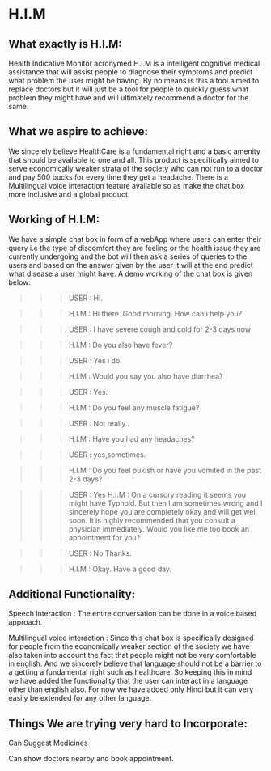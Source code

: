 # H.I.M
## What exactly is H.I.M: 
Health Indicative Monitor acronymed H.I.M is a intelligent cognitive medical assistance that will assist people to diagnose their symptoms and predict what problem the user might be having. By no means is this a tool aimed to replace doctors but it will just be a tool for people to quickly guess what problem they might have and will ultimately recommend a doctor for the same.

## What we aspire to achieve:
We sincerely believe HealthCare is a fundamental right and a basic amenity that should be available to one and all. This product is specifically aimed to serve economically weaker strata of the society who can not run to a doctor and pay 500 bucks for every time they get a headache. There is a Multilingual voice interaction feature available so as make the chat box more inclusive and a global product.
  
## Working of H.I.M: 
We have a simple chat box in form of a webApp where users can enter their query i.e the type of discomfort they are feeling or the health issue they are currently undergoing and the bot will then ask a series of queries to the users and based on the answer given by the user it will at the end predict what disease a user might have. A demo working of the chat box is given below:

>>>USER : Hi.

>>>H.I.M : Hi there. Good morning. How can i help you?

>>> USER : I have severe cough and cold for 2-3 days now

>>>H.I.M : Do you also have fever?

>>>USER : Yes i do.

>>>H.I.M : Would you say you also have diarrhea? 

>>>USER : Yes.

>>>H.I.M : Do you feel any muscle fatigue?

>>>USER : Not really..

>>>H.I.M : Have you had any headaches?

>>>USER : yes,sometimes.

>>>H.I.M : Do you feel pukish or have you vomited in the past 2-3 days?

>>>USER : Yes
>>>H.I.M : On a cursory reading it seems you might have Typhoid. But then I am sometimes                                                                                                  wrong and I sincerely hope you are completely okay and will get well soon. It is highly recommended that you consult a physician immediately. Would you like me too book an             appointment for you?


>>>USER : No Thanks. 

>>>H.I.M : Okay. Have a good day. 


## Additional Functionality:
  
Speech Interaction : The entire conversation can be done in a voice based approach.

Multilingual voice interaction : Since this chat box is specifically designed for people from the economically weaker section of the society we have also taken into account the fact that people might not be very comfortable in english. And we sincerely believe that language should not be a barrier to a getting a fundamental right such as healthcare. So keeping this in mind we have added the functionality that the user can interact in a language other than english also. For now we have added only Hindi but it can very easily be extended for any other language.


## Things We are trying very hard to Incorporate:

Can Suggest Medicines

Can show doctors nearby and book appointment.

